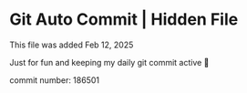 # Git Auto Commit | Hidden File

This file was added Feb 12, 2025

Just for fun and keeping my daily git commit active 🤪

commit number: 186501
